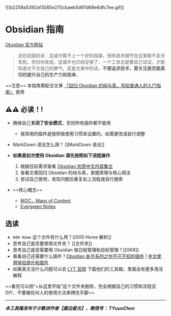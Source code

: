 ![[b2258a5392af3085e270cbaeb5d97d88e6dfc7ee.gif]]
# Obsidian 指南
[Obsidian 官方网站](https://obsidian.md/)

> 说在前面的话：这或许算不上一个好的指南，很多技术细节在这里都不会涉及到。但对你来说，这或许也已经足够了，一个工具总是要自己试试，才能知道合不合自己的脾气。还是文章中的话，**不要追求技术，要关注是否能真切的提升自己的生产力和效率**。

==注意== 本指南需配合文章 [「回归 Obsidian 的纯与真，写给普通人的入门指南」](https://sspai.com/post/72697) 食用
## ⚠️⚠️ 必读！!
- 确保自己**关闭了安全模式**，否则所有插件都不能用
	- 我常用的插件是按照我使用习惯来设置的，如需更改请自行调整
- MarkDown 语法怎么用？ [[MarkDown 语法]]
- **如果是初次使用 Obsidian 请先按照如下流程操作**
	1. 根据目前需求查看 [Obsidian 优质中文内容集合](https://sspai.com/post/68427) 
	2. 查看文章回归 Obsidian 的纯与真，掌握原理与核心用法
	3. 尝试自己使用，发现问题后重复如上流程或自行搜索

- ==核心概念==
	- [MOC，Maps of Content](https://notes.linkingyourthinking.com/Umami/What+is+an+MOC+-+Various+Answers)
	- [Evergreen Notes](https://notes.andymatuschak.org/Evergreen_notes)

## 选读
- `000 Home` 这个文件有什么用？[[000 Home 解析]]
- 思考自己是否要使用文件夹？ [[文件夹]]
- 思考自己是否需要用 Obsidian 做日程管理和目标管理？[[OKR]]
- 看看自己还需要什么插件？[Obsidian 新手系列之你不可不知的插件](https://sspai.com/post/67619) | [中文使用体验提升和插件](https://sspai.com/post/69628)
- 如果英文没什么问题可以去 [LYT 官网](https://www.linkingyourthinking.com/) 下载他们的工具箱，里面会有更多用法解释

==看完可以把“+从这里开始”这个文件夹删除，完全根据自己的习惯和流程去 DIY，不要被任何人的使用方法束缚住手脚==

---
***本工具箱发布于少数派作者【屋边星光】，微信号： TYuuuChen***

